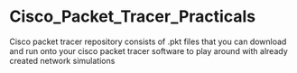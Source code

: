 # Cisco_Packet_Tracer_Practicals
Cisco packet tracer repository consists of .pkt files that you can download and run onto your cisco packet tracer software to play around with already created network simulations
